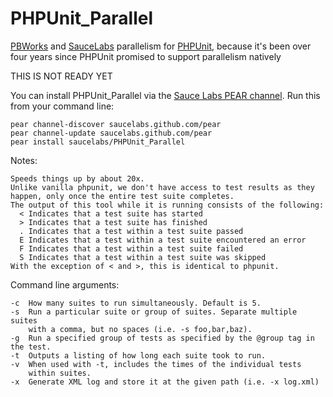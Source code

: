 PHPUnit_Parallel
=============================

[PBWorks](http://pbworks.com/) and [SauceLabs](http://saucelabs.com) parallelism for [PHPUnit](http://www.phpunit.de), because it's been over four years since PHPUnit promised to support parallelism natively

THIS IS NOT READY YET

You can install PHPUnit_Parallel via the [Sauce Labs PEAR channel](http://saucelabs.github.com/pear). Run this from your command line:

    pear channel-discover saucelabs.github.com/pear
    pear channel-update saucelabs.github.com/pear
    pear install saucelabs/PHPUnit_Parallel

Notes:

    Speeds things up by about 20x.
    Unlike vanilla phpunit, we don't have access to test results as they
    happen, only once the entire test suite completes.
    The output of this tool while it is running consists of the following:
      < Indicates that a test suite has started
      > Indicates that a test suite has finished
      . Indicates that a test within a test suite passed
      E Indicates that a test within a test suite encountered an error
      F Indicates that a test within a test suite failed
      S Indicates that a test within a test suite was skipped
    With the exception of < and >, this is identical to phpunit.

Command line arguments:

    -c  How many suites to run simultaneously. Default is 5.
    -s  Run a particular suite or group of suites. Separate multiple suites
        with a comma, but no spaces (i.e. -s foo,bar,baz).
    -g  Run a specified group of tests as specified by the @group tag in the test.
    -t  Outputs a listing of how long each suite took to run.
    -v  When used with -t, includes the times of the individual tests
        within suites.
    -x  Generate XML log and store it at the given path (i.e. -x log.xml)
